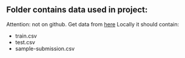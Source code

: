 ## Folder contains data used in project: 
Attention: not on github. Get data from [here](https://www.epfl.ch/labs/mlo/machine-learning-cs-433/)
Locally it should contain: 
- train.csv
- test.csv
- sample-submission.csv
